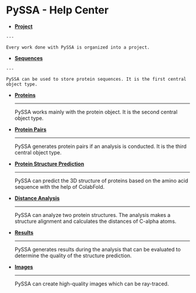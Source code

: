 # PySSA - Help Center

<div class="grid cards" markdown>

-    [__Project__](project/index.md)
    
    ---

    Every work done with PySSA is organized into a project.

-    [__Sequences__](sequences/index.md)
    
    ---

    PySSA can be used to store protein sequences. It is the first central object type.

-   [__Proteins__]()

    ---

    PySSA works mainly with the protein object. It is the second central object type.

-   [__Protein Pairs__]()

    ---

    PySSA generates protein pairs if an analysis is conducted. It is the third central object type.

-   [__Protein Structure Prediction__]()

    ---

    PySSA can predict the 3D structure of proteins based on the amino acid sequence with the help of ColabFold.

-   [__Distance Analysis__]()

    ---

    PySSA can analyze two protein structures. The analysis makes a structure alignment and calculates the distances of C-alpha atoms.

-   [__Results__](results/index.md)

    ---

    PySSA generates results during the analysis that can be evaluated to determine the quality of the structure prediction.

-   [__Images__]()

    ---

    PySSA can create high-quality images which can be ray-traced.


</div>
